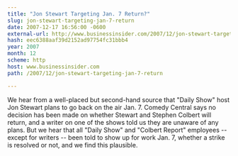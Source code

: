 ```yaml
---
title: "Jon Stewart Targeting Jan. 7 Return?"
slug: jon-stewart-targeting-jan-7-return
date: 2007-12-17 16:56:00 -0600
external-url: http://www.businessinsider.com/2007/12/jon-stewart-targeting-jan-7-return
hash: eec6388aaf39d2152ad97754fc31bbb4
year: 2007
month: 12
scheme: http
host: www.businessinsider.com
path: /2007/12/jon-stewart-targeting-jan-7-return

---
```


We hear from a well-placed but second-hand source that "Daily Show" host Jon Stewart plans to go back on the air Jan. 7. Comedy Central says no decision has been made on whether Stewart and Stephen Colbert will return, and a writer on one of the shows told us they are unaware of any plans. But we hear that all "Daily Show" and "Colbert Report" employees -- except for writers -- been told to show up for work Jan. 7, whether a strike is resolved or not, and we find this plausible.
